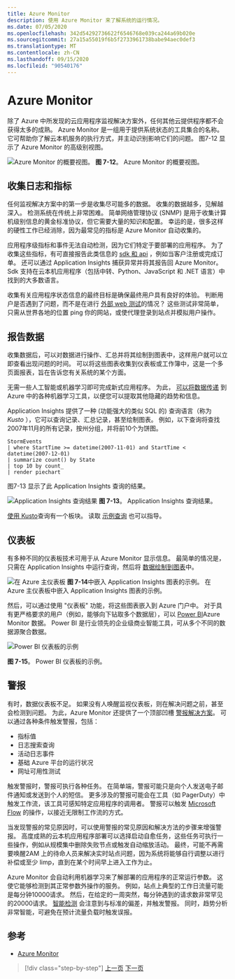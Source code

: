 ```yaml
---
title: Azure Monitor
description: 使用 Azure Monitor 来了解系统的运行情况。
ms.date: 07/05/2020
ms.openlocfilehash: 342d54292736622f6546768e039ca244a69b020e
ms.sourcegitcommit: 27a15a55019f6b5f2733961738babe94aec0def3
ms.translationtype: MT
ms.contentlocale: zh-CN
ms.lasthandoff: 09/15/2020
ms.locfileid: "90540176"
---
```

# <a name="azure-monitor"></a>Azure Monitor

除了 Azure 中所发现的云应用程序监视解决方案外，任何其他云提供程序都不会获得太多的成熟。 Azure Monitor 是一组用于提供系统状态的工具集合的名称。 它可帮助你了解云本机服务的执行方式，并主动识别影响它们的问题。 图7-12 显示了 Azure Monitor 的高级别视图。

![Azure Monitor 的概要视图。 ](./media/azure-monitor.png)
**图 7-12**。 Azure Monitor 的概要视图。

## <a name="gathering-logs-and-metrics"></a>收集日志和指标

任何监视解决方案中的第一步是收集尽可能多的数据。 收集的数据越多，见解越深入。 检测系统在传统上非常困难。 简单网络管理协议 (SNMP) 是用于收集计算机级别信息的黄金标准协议，但它需要大量的知识和配置。 幸运的是，很多这样的硬性工作已经消除，因为最常见的指标是 Azure Monitor 自动收集的。

应用程序级指标和事件无法自动检测，因为它们特定于要部署的应用程序。 为了收集这些指标，有可直接报告此类信息的 [sdk 和 api](https://docs.microsoft.com/azure/azure-monitor/app/api-custom-events-metrics) ，例如当客户注册或完成订单。 还可以通过 Application Insights 捕获异常并将其报告回 Azure Monitor。 Sdk 支持在云本机应用程序（包括中转、Python、JavaScript 和 .NET 语言）中找到的大多数语言。

收集有关应用程序状态信息的最终目标是确保最终用户具有良好的体验。 判断用户是否遇到了问题，而不是在进行 [外部 web 测试](https://docs.microsoft.com/azure/azure-monitor/app/monitor-web-app-availability)的情况？ 这些测试非常简单，只需从世界各地的位置 ping 你的网站，或使代理登录到站点并模拟用户操作。

## <a name="reporting-data"></a>报告数据

收集数据后，可以对数据进行操作、汇总并将其绘制到图表中，这样用户就可以立即查看出现问题的时间。 可以将这些图表收集到仪表板或工作簿中，这是一个多页面报表，旨在告诉您有关系统的某个方面。

无需一些人工智能或机器学习即可完成新式应用程序。 为此， [可以将数据传递](https://www.youtube.com/watch?v=Cuza-I1g9tw) 到 Azure 中的各种机器学习工具，以便您可以提取其他隐藏的趋势和信息。

Application Insights 提供了一种 (功能强大的类似 SQL 的) 查询语言（称为 *Kusto* ），它可以查询记录、汇总记录，甚至绘制图表。 例如，以下查询将查找2007年11月的所有记录，按州分组，并将前10个为饼图。

```kusto
StormEvents
| where StartTime >= datetime(2007-11-01) and StartTime < datetime(2007-12-01)
| summarize count() by State
| top 10 by count_
| render piechart
```

图7-13 显示了此 Application Insights 查询的结果。

![Application Insights 查询结果 ](./media/application_insights_example.png)
 **图 7-13**。 Application Insights 查询结果。

[使用 Kusto](https://dataexplorer.azure.com/clusters/help/databases/Samples)查询有一个板块。 读取 [示例查询](https://docs.microsoft.com/azure/kusto/query/samples) 也可以指导。

## <a name="dashboards"></a>仪表板

有多种不同的仪表板技术可用于从 Azure Monitor 显示信息。 最简单的情况是，只需在 Application Insights 中运行查询，然后将 [数据绘制到图表](https://docs.microsoft.com/azure/azure-monitor/learn/tutorial-app-dashboards)中。

![在 Azure 主仪表板 ](./media/azure_dashboard.png)
 **图 7-14**中嵌入 Application Insights 图表的示例。 在 Azure 主仪表板中嵌入 Application Insights 图表的示例。

然后，可以通过使用 "仪表板" 功能，将这些图表嵌入到 Azure 门户中。 对于具有更严格要求的用户（例如，能够向下钻取多个数据层），可以 [Power BI](https://powerbi.microsoft.com/)Azure Monitor 数据。 Power BI 是行业领先的企业级商业智能工具，可从多个不同的数据源聚合数据。

![Power BI 仪表板的示例](./media/powerbidashboard.png)

**图 7-15**。 Power BI 仪表板的示例。

## <a name="alerts"></a>警报

有时，数据仪表板不足。 如果没有人唤醒监视仪表板，则在解决问题之前，甚至会检测到问题。 为此，Azure Monitor 还提供了一个顶部凹槽 [警报解决方案](https://docs.microsoft.com/azure/azure-monitor/platform/alerts-overview)。 可以通过各种条件触发警报，包括：

- 指标值
- 日志搜索查询
- 活动日志事件
- 基础 Azure 平台的运行状况
- 网址可用性测试

触发警报时，警报可执行各种任务。 在简单端，警报可能只是向个人发送电子邮件通知或发送到个人的短信。 更多涉及的警报可能会在工具（如 PagerDuty）中触发工作流，该工具可感知特定应用程序的调用者。 警报可以触发 [Microsoft Flow](https://flow.microsoft.com/) 的操作，以接近无限制工作流的方式。

当发现警报的常见原因时，可以使用警报的常见原因和解决方法的步骤来增强警报。 高度成熟的云本机应用程序部署可以选择启动自愈任务，这些任务可执行一些操作，例如从规模集中删除失败节点或触发自动缩放活动。 最终，可能不再需要唤醒2AM 上的待命人员来解决实时站点问题，因为系统将能够自行调整以进行补偿或至少 limp，直到在某个时间早上进入工作为止。

Azure Monitor 会自动利用机器学习来了解部署的应用程序的正常运行参数。 这使它能够检测到其正常参数外操作的服务。 例如，站点上典型的工作日流量可能是每分钟10000请求。 然后，在给定的一周突然，每分钟遇到的请求数非常罕见的20000请求。 [智能检测](https://docs.microsoft.com/azure/azure-monitor/app/proactive-diagnostics) 会注意到与标准的偏差，并触发警报。 同时，趋势分析非常智能，可避免在预计流量负载时触发误报。

## <a name="references"></a>参考

- [Azure Monitor](https://docs.microsoft.com/azure/azure-monitor/overview)

>[!div class="step-by-step"]
>[上一页](monitoring-azure-kubernetes.md)
>[下一页](identity.md)
